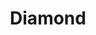 ---
title: Diamond
price: R160 000
limit: 1
logo: diamond.png
expo_space: 6x3m
speaker_slot: 50min
sold_out: no
order: 10
---